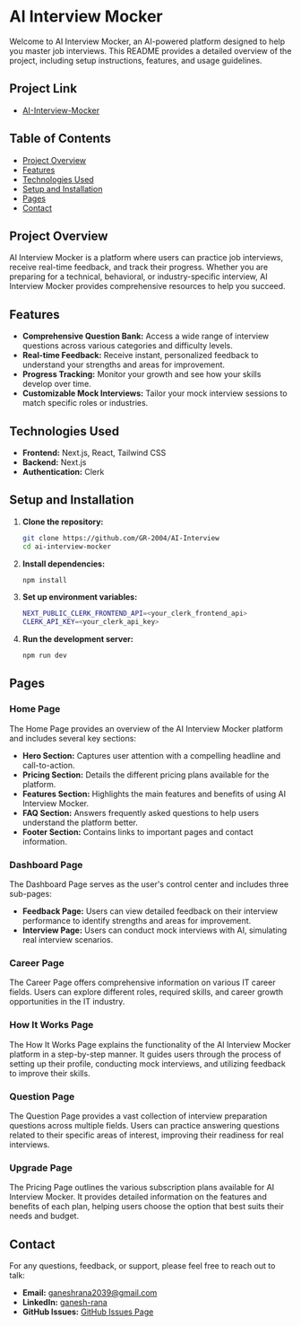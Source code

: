 # AI Interview Mocker
Welcome to AI Interview Mocker, an AI-powered platform designed to help you master job interviews. This README provides a detailed overview of the project, including setup instructions, features, and usage guidelines.

## Project Link
- [AI-Interview-Mocker](https://ai-interview-one-pied.vercel.app/)

## Table of Contents
- [Project Overview](#project-overview)
- [Features](#features)
- [Technologies Used](#technologies-used)
- [Setup and Installation](#setup-and-installation)
- [Pages](#pages)
- [Contact](#contact)

## Project Overview
AI Interview Mocker is a platform where users can practice job interviews, receive real-time feedback, and track their progress. Whether you are preparing for a technical, behavioral, or industry-specific interview, AI Interview Mocker provides comprehensive resources to help you succeed.

## Features
- **Comprehensive Question Bank:** Access a wide range of interview questions across various categories and difficulty levels.
- **Real-time Feedback:** Receive instant, personalized feedback to understand your strengths and areas for improvement.
- **Progress Tracking:** Monitor your growth and see how your skills develop over time.
- **Customizable Mock Interviews:** Tailor your mock interview sessions to match specific roles or industries.

## Technologies Used
- **Frontend:** Next.js, React, Tailwind CSS
- **Backend:** Next.js
- **Authentication:** Clerk

## Setup and Installation

1. **Clone the repository:**
   ```bash
   git clone https://github.com/GR-2004/AI-Interview
   cd ai-interview-mocker

2. **Install dependencies:**
   ```bash
   npm install

3. **Set up environment variables:**
   ```bash
   NEXT_PUBLIC_CLERK_FRONTEND_API=<your_clerk_frontend_api>
   CLERK_API_KEY=<your_clerk_api_key>

4. **Run the development server:**
   ```bash
   npm run dev

## Pages

### Home Page
The Home Page provides an overview of the AI Interview Mocker platform and includes several key sections:
- **Hero Section:** Captures user attention with a compelling headline and call-to-action.
- **Pricing Section:** Details the different pricing plans available for the platform.
- **Features Section:** Highlights the main features and benefits of using AI Interview Mocker.
- **FAQ Section:** Answers frequently asked questions to help users understand the platform better.
- **Footer Section:** Contains links to important pages and contact information.

### Dashboard Page
The Dashboard Page serves as the user's control center and includes three sub-pages:
- **Feedback Page:** Users can view detailed feedback on their interview performance to identify strengths and areas for improvement.
- **Interview Page:** Users can conduct mock interviews with AI, simulating real interview scenarios.

### Career Page
The Career Page offers comprehensive information on various IT career fields. Users can explore different roles, required skills, and career growth opportunities in the IT industry.

### How It Works Page
The How It Works Page explains the functionality of the AI Interview Mocker platform in a step-by-step manner. It guides users through the process of setting up their profile, conducting mock interviews, and utilizing feedback to improve their skills.

### Question Page
The Question Page provides a vast collection of interview preparation questions across multiple fields. Users can practice answering questions related to their specific areas of interest, improving their readiness for real interviews.

### Upgrade Page
The Pricing Page outlines the various subscription plans available for AI Interview Mocker. It provides detailed information on the features and benefits of each plan, helping users choose the option that best suits their needs and budget.

## Contact

For any questions, feedback, or support, please feel free to reach out to talk:

- **Email:** [ganeshrana2039@gmail.com](mailto:ganeshrana2039@gmail.com)
- **LinkedIn:** [ganesh-rana](https://www.linkedin.com/in/ganesh-rana/)
- **GitHub Issues:** [GitHub Issues Page](https://github.com/GR-2004/AI-Interview/issues)
